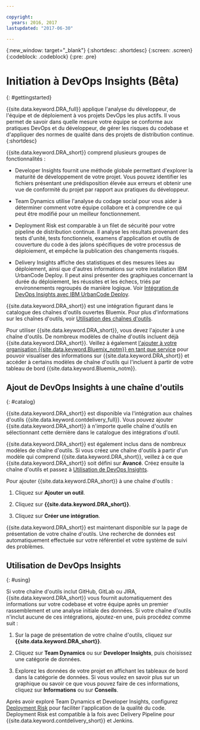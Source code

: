 ```yaml
---

copyright:
  years: 2016, 2017
lastupdated: "2017-06-30"

---
```


{:new_window: target="_blank"}
{:shortdesc: .shortdesc}
{:screen: .screen}
{:codeblock: .codeblock}
{:pre: .pre}

# Initiation à DevOps Insights (Bêta)
{: #gettingstarted}

{{site.data.keyword.DRA_full}} applique l'analyse du développeur, de l'équipe et de déploiement à vos projets DevOps les plus actifs. Il vous permet de savoir dans quelle mesure votre équipe se conforme aux pratiques DevOps et du développeur, de gérer les risques du codebase et d'appliquer des normes de qualité dans des projets de distribution continue.
{:shortdesc}

{{site.data.keyword.DRA_short}} comprend plusieurs groupes de fonctionnalités :

   * Developer Insights fournit une méthode globale permettant d'explorer la maturité de développement de votre projet. Vous pouvez identifier les fichiers présentant une prédisposition élevée aux erreurs et obtenir une vue de conformité du projet par rapport aux pratiques du développeur.

   * Team Dynamics utilise l'analyse du codage social pour vous aider à déterminer comment votre équipe collabore et à comprendre ce qui peut être modifié pour un meilleur fonctionnement.

   * Deployment Risk est comparable à un filet de sécurité pour votre pipeline de distribution continue. Il analyse les résultats provenant des tests d'unité, tests fonctionnels, examens d'application et outils de couverture du code à des jalons spécifiques de votre processus de déploiement, et empêche la publication des changements risqués.

   * Delivery Insights affiche des statistiques et des mesures liées au déploiement, ainsi que d'autres informations sur votre installation IBM UrbanCode Deploy. Il peut ainsi présenter des graphiques concernant la durée du déploiement, les réussites et les échecs, triés par environnements regroupés de manière logique. Voir
[Intégration de DevOps Insights avec IBM UrbanCode Deploy](/docs/services/DevOpsInsights/uc_insights_overview.html).

{{site.data.keyword.DRA_short}} est une intégration figurant dans le catalogue des chaînes d'outils ouvertes Bluemix. Pour plus d'informations sur les chaînes d'outils, voir [Utilisation des chaînes d'outils](/docs/services/ContinuousDelivery/toolchains_working.html).

Pour utiliser {{site.data.keyword.DRA_short}}, vous devez l'ajouter à une chaîne d'outils. De nombreux modèles de chaîne d'outils incluent déjà {{site.data.keyword.DRA_short}}. Veillez à également [l'ajouter à votre organisation {{site.data.keyword.Bluemix_notm}} en tant que service](/docs/services/reqnsi.html) pour pouvoir visualiser des informations sur {{site.data.keyword.DRA_short}} et accéder à certains modèles de chaîne d'outils qui l'incluent à partir de votre tableau de bord {{site.data.keyword.Bluemix_notm}}.  

## Ajout de DevOps Insights à une chaîne d'outils
{: #catalog}

{{site.data.keyword.DRA_short}} est disponible via l'intégration aux chaînes d'outils {{site.data.keyword.contdelivery_full}}. Vous pouvez ajouter {{site.data.keyword.DRA_short}} à n'importe quelle chaîne d'outils en sélectionnant cette dernière dans le catalogue des intégrations d'outil.

{{site.data.keyword.DRA_short}} est également inclus dans de nombreux modèles de chaîne d'outils. Si vous créez une chaîne d'outils à partir d'un modèle qui comprend {{site.data.keyword.DRA_short}}, veillez à ce que {{site.data.keyword.DRA_short}} soit défini sur **Avancé**. Créez ensuite la chaîne d'outils et passez à [Utilisation de DevOps Insights](/docs/services/DevOpsInsights/index.html#using).

Pour ajouter {{site.data.keyword.DRA_short}} à une chaîne d'outils :

1. Cliquez sur **Ajouter un outil**.

2. Cliquez sur **{{site.data.keyword.DRA_short}}**.

3. Cliquez sur **Créer une intégration**.

{{site.data.keyword.DRA_short}} est maintenant disponible sur la page de présentation de votre chaîne d'outils. Une recherche de données est automatiquement effectuée sur votre référentiel et votre système de suivi des problèmes. 

## Utilisation de DevOps Insights
{: #using}

Si votre chaîne d'outils inclut GitHub, GitLab ou JIRA, {{site.data.keyword.DRA_short}} vous fournit automatiquement des informations sur votre codebase et votre équipe après un premier rassemblement et une analyse initiale des données. Si votre chaîne d'outils n'inclut aucune de ces intégrations, ajoutez-en une, puis procédez comme suit :

1. Sur la page de présentation de votre chaîne d'outils, cliquez sur **{{site.data.keyword.DRA_short}}**.

2. Cliquez sur **Team Dynamics** ou sur **Developer Insights**, puis choisissez une catégorie de données. 

3. Explorez les données de votre projet en affichant les tableaux de bord dans la catégorie de données. Si vous voulez en savoir plus sur un graphique ou savoir ce que vous pouvez faire de ces informations, cliquez sur **Informations** ou sur **Conseils**.

Après avoir exploré Team Dynamics et Developer Insights, configurez [Deployment Risk](/docs/services/DevOpsInsights/about_risk.html) pour faciliter l'application de la qualité du code. Deployment Risk est compatible à la fois avec Delivery Pipeline pour {{site.data.keyword.contdelivery_short}} et Jenkins.
